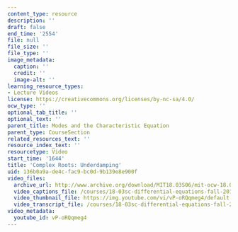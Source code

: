 ```yaml
---
content_type: resource
description: ''
draft: false
end_time: '2554'
file: null
file_size: ''
file_type: ''
image_metadata:
  caption: ''
  credit: ''
  image-alt: ''
learning_resource_types:
- Lecture Videos
license: https://creativecommons.org/licenses/by-nc-sa/4.0/
ocw_type: ''
optional_tab_title: ''
optional_text: ''
parent_title: Modes and the Characteristic Equation
parent_type: CourseSection
related_resources_text: ''
resource_index_text: ''
resourcetype: Video
start_time: '1644'
title: 'Complex Roots: Underdamping'
uid: 136b0a9a-de4c-fac9-bc0d-9b139e8e900f
video_files:
  archive_url: http://www.archive.org/download/MIT18.03S06/mit-ocw-18.03-lec9-28feb2003-220k_512kb.mp4
  video_captions_file: /courses/18-03sc-differential-equations-fall-2011/2168aa5d0b54527683d3381001aeb521_vP-oRQqmeg4.vtt
  video_thumbnail_file: https://img.youtube.com/vi/vP-oRQqmeg4/default.jpg
  video_transcript_file: /courses/18-03sc-differential-equations-fall-2011/47803f5778714ecdb940c14cabc517b5_vP-oRQqmeg4.pdf
video_metadata:
  youtube_id: vP-oRQqmeg4
---
```

